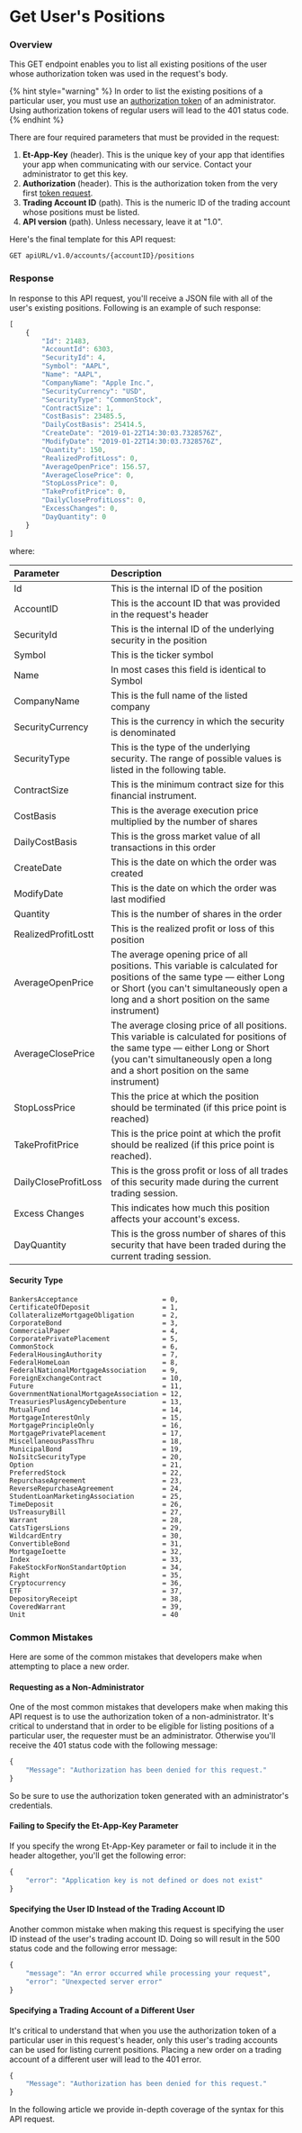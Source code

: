# Get User's Positions

### Overview

This GET endpoint enables you to list all existing positions of the user whose authorization token was used in the request's body. 

{% hint style="warning" %}
In order to list the existing positions of a particular user, you must use an [authorization token](../../authentication/requesting-tokens/) of an administrator. Using authorization tokens of regular users will lead to the 401 status code.
{% endhint %}

There are four required parameters that must be provided in the request:

1. **Et-App-Key** \(header\). This is the unique key of your app that identifies your app when communicating with our service. Contact your administrator to get this key.
2. **Authorization** \(header\). This is the authorization token from the very first [token request](../../authentication/requesting-tokens/).
3. **Trading Account ID** \(path\). This is the numeric ID of the trading account whose positions must be listed. 
4. **API version** \(path\). Unless necessary, leave it at "1.0".

Here's the final template for this API request:

```text
GET apiURL/v1.0/accounts/{accountID}/positions
```

### Response

In response to this API request, you'll receive a JSON file with all of the user's existing positions. Following is an example of such response:

```javascript
[
    {
        "Id": 21483,
        "AccountId": 6303,
        "SecurityId": 4,
        "Symbol": "AAPL",
        "Name": "AAPL",
        "CompanyName": "Apple Inc.",
        "SecurityCurrency": "USD",
        "SecurityType": "CommonStock",
        "ContractSize": 1,
        "CostBasis": 23485.5,
        "DailyCostBasis": 25414.5,
        "CreateDate": "2019-01-22T14:30:03.7328576Z",
        "ModifyDate": "2019-01-22T14:30:03.7328576Z",
        "Quantity": 150,
        "RealizedProfitLoss": 0,
        "AverageOpenPrice": 156.57,
        "AverageClosePrice": 0,
        "StopLossPrice": 0,
        "TakeProfitPrice": 0,
        "DailyCloseProfitLoss": 0,
        "ExcessChanges": 0,
        "DayQuantity": 0
    }
]
```

where:

| Parameter | Description |
| :--- | :--- |
| Id | This is the internal ID of the position |
| AccountID | This is the account ID that was provided in the request's header |
| SecurityId | This is the internal ID of the underlying security in the position |
| Symbol | This is the ticker symbol |
| Name | In most cases this field is identical to Symbol |
| CompanyName | This is the full name of the listed company  |
| SecurityCurrency | This is the currency in which the security is denominated |
| SecurityType | This is the type of the underlying security.  The range of possible values is listed in the following table. |
| ContractSize | This is the minimum contract size for this financial instrument. |
| CostBasis | This is the average execution price multiplied by the number of shares |
| DailyCostBasis | This is the gross market value of all transactions in this order |
| CreateDate | This is the date on which the order was created |
| ModifyDate | This is the date on which the order was last modified |
| Quantity | This is the number of shares in the order |
| RealizedProfitLostt | This is the realized profit or loss of this position |
| AverageOpenPrice | The average opening price of all positions. This variable is calculated for positions of the same type — either Long or Short \(you can't simultaneously open a long and a short position on the same instrument\) |
| AverageClosePrice | The average closing price of all positions. This variable is calculated for positions of the same type — either Long or Short \(you can't simultaneously open a long and a short position on the same instrument\) |
| StopLossPrice | This the price at which the position should be terminated \(if this price point is reached\) |
| TakeProfitPrice | This is the price point at which the profit should be realized \(if this price point is reached\). |
| DailyCloseProfitLoss | This is the gross profit or loss of all trades of this security made during the current trading session. |
| Excess Changes | This indicates how much this position affects your account's excess. |
| DayQuantity | This is the gross number of shares of this security that have been traded during the current trading session. |

#### Security Type

```text
BankersAcceptance                     = 0,
CertificateOfDeposit                  = 1,
CollateralizeMortgageObligation       = 2,
CorporateBond                         = 3,
CommercialPaper                       = 4,
CorporatePrivatePlacement             = 5,
CommonStock                           = 6,
FederalHousingAuthority               = 7,
FederalHomeLoan                       = 8,
FederalNationalMortgageAssociation    = 9,
ForeignExchangeContract               = 10,
Future                                = 11,
GovernmentNationalMortgageAssociation = 12,
TreasuriesPlusAgencyDebenture         = 13,
MutualFund                            = 14,
MortgageInterestOnly                  = 15,
MortgagePrincipleOnly                 = 16,
MortgagePrivatePlacement              = 17,
MiscellaneousPassThru                 = 18,
MunicipalBond                         = 19,
NoIsitcSecurityType                   = 20,
Option                                = 21,      
PreferredStock                        = 22,
RepurchaseAgreement                   = 23,
ReverseRepurchaseAgreement            = 24,
StudentLoanMarketingAssociation       = 25,
TimeDeposit                           = 26,
UsTreasuryBill                        = 27,
Warrant                               = 28,
CatsTigersLions                       = 29,
WildcardEntry                         = 30,
ConvertibleBond                       = 31,
MortgageIoette                        = 32,
Index                                 = 33,
FakeStockForNonStandartOption         = 34,
Right                                 = 35,
Cryptocurrency                        = 36,
ETF                                   = 37,
DepositoryReceipt                     = 38,
CoveredWarrant                        = 39,
Unit                                  = 40
```

### Common Mistakes

Here are some of the common mistakes that developers make when attempting to place a new order. 

#### Requesting as a Non-Administrator

One of the most common mistakes that developers make when making this API request is to use the authorization token of a non-administrator. It's critical to understand that in order to be eligible for listing positions of a particular user, the requester must be an administrator. Otherwise you'll receive the 401 status code with the following message:

```javascript
{
    "Message": "Authorization has been denied for this request."
}
```

So be sure to use the authorization token generated with an administrator's credentials.

#### Failing to Specify the Et-App-Key Parameter

If you specify the wrong Et-App-Key parameter or fail to include it in the header altogether, you'll get the following error:

```javascript
{
    "error": "Application key is not defined or does not exist"
}
```

#### Specifying the User ID Instead of the Trading Account ID

Another common mistake when making this request is specifying the user ID instead of the user's trading account ID. Doing so will result in the 500 status code and the following error message:

```javascript
{
    "message": "An error occurred while processing your request",
    "error": "Unexpected server error"
}
```

#### Specifying a Trading Account of a Different User

It's critical to understand that when you use the authorization token of a particular user in this request's header, only this user's trading accounts can be used for listing current positions. Placing a new order on a trading account of a different user will lead to the 401 error.

```javascript
{
    "Message": "Authorization has been denied for this request."
}
```

In the following article we provide in-depth coverage of the syntax for this API request.

